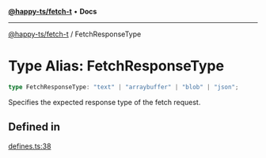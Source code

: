 [**@happy-ts/fetch-t**](../README.md) • **Docs**

***

[@happy-ts/fetch-t](../README.md) / FetchResponseType

# Type Alias: FetchResponseType

```ts
type FetchResponseType: "text" | "arraybuffer" | "blob" | "json";
```

Specifies the expected response type of the fetch request.

## Defined in

[defines.ts:38](https://github.com/JiangJie/fetch-t/blob/8806bee244ff033abe18991d72f4e6f862cf2c99/src/fetch/defines.ts#L38)
